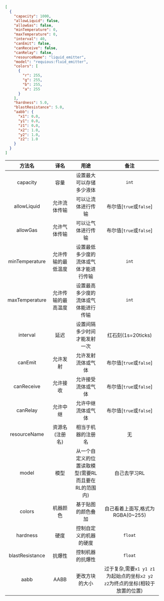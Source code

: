 ````json
[
  {
    "capacity": 1000,
    "allowLiquid": false,
    "allowGas": false,
    "minTemperature": 0,
    "maxTemperature": 0,
    "interval": 40,
    "canEmit": false,
    "canReceive": false,
    "canRelay": false,
    "resourceName": "liquid_emitter",
    "model": "requious:fluid_emitter",
    "colors": [
      {
        "r": 255,
        "g": 255,
        "b": 255,
        "a": 255
      }
    ],
    "hardness": 5.0,
    "blastResistance": 5.0,
    "aabb": {
      "x1": 0.0,
      "y1": 0.0,
      "z1": 0.0,
      "x2": 1.0,
      "y2": 1.0,
      "z2": 1.0
    }
  }
]
````
| 方法名 | 译名 | 用途 | 备注 |
|:----:|:----:|:----:|:----:|
|capacity|容量|设置最大可以存储多少液体|`int`|
|allowLiquid|允许流体传输|可以让流体进行传输|布尔值[`true`或`false`]|
|allowGas|允许气体传输|可以让气体进行传输|布尔值[`true`或`false`]|
|minTemperature|允许传输的最低温度|设置最低多少度的流体或气体才能进行传输|`int`|
|maxTemperature|允许传输的最高温度|设置最高多少度的流体或气体能进行传输|`int`|
|interval|延迟|设置间隔多少时间才能发射一次|红石刻(1s=20ticks)|
|canEmit|允许发射|允许发射流体或气体|布尔值[`true`或`false`]|
|canReceive|允许接收|允许接受流体或气体|布尔值[`true`或`false`]|
|canRelay|允许中继|允许中继流体或气体|布尔值[`true`或`false`]|
|resourceName|资源名(注册名)|相当于机器的注册名|无|
|model|模型|从一个自定义的位置读取模型(需要RL而且要在RL的范围内)|自己去学习RL|
|colors|机器颜色|基于贴图的颜色叠加|自己看着上面写,格式为RGBA(0~255)|
|hardness|硬度|控制自定义的机器的硬度|`float`|
|blastResistance|抗爆性|控制机器的抗爆性|`float`|
|aabb|AABB|更改方块的大小|过于复杂,需要`x1 y1 z1`为起始点的坐标`x2 y2 z2`为终点的坐标(相较于放置的位置)|